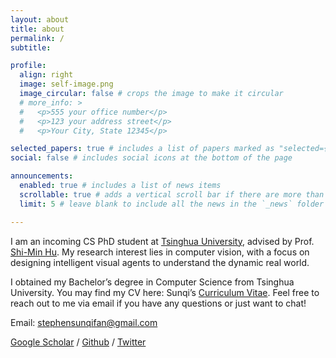 ```yaml
---
layout: about
title: about
permalink: /
subtitle:

profile:
  align: right
  image: self-image.png
  image_circular: false # crops the image to make it circular
  # more_info: >
  #   <p>555 your office number</p>
  #   <p>123 your address street</p>
  #   <p>Your City, State 12345</p>

selected_papers: true # includes a list of papers marked as "selected={true}"
social: false # includes social icons at the bottom of the page

announcements:
  enabled: true # includes a list of news items
  scrollable: true # adds a vertical scroll bar if there are more than 3 news items
  limit: 5 # leave blank to include all the news in the `_news` folder

---
```


I am an incoming CS PhD student at [Tsinghua University](https://www.tsinghua.edu.cn/en/), advised by Prof. [Shi-Min Hu](https://cg.cs.tsinghua.edu.cn/#people.htm#shimin.htm). My research interest lies in computer vision, with a focus on designing intelligent visual agents to understand the dynamic real world.

I obtained my Bachelor’s degree in Computer Science from Tsinghua University. You may find my CV here: Sunqi’s [Curriculum Vitae](assets/pdf/Sunqi_Fan_CV.pdf). Feel free to reach out to me via email if you have any questions or just want to chat!

Email: [stephensunqifan@gmail.com](mailto:stephensunqifan@gmail.com)

[Google Scholar](https://scholar.google.com/citations?hl=en&user=OK8a4mMAAAAJ) / [Github](https://github.com/fansunqi) / [Twitter](https://x.com/Sunqi_Fan)